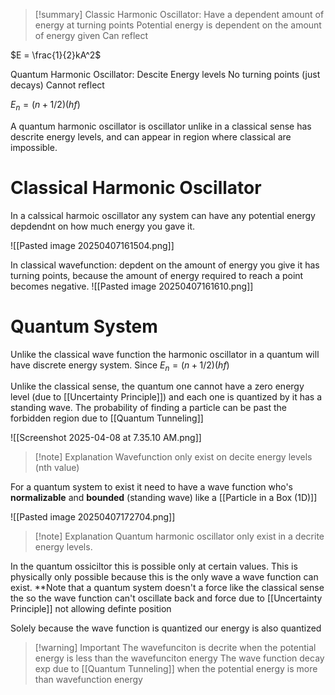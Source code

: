 
>[!summary]
Classic Harmonic Oscillator:
Have a dependent amount of energy at turning points
Potential energy is dependent on the amount of energy given 
Can reflect 
>
$E = \frac{1}{2}kA^2$
>
Quantum Harmonic Oscillator:
Descite Energy levels
No turning points (just decays)
Cannot reflect
>
$E_n = (n+1/2)(hf)$ 

A quantum harmonic oscillator is oscillator unlike in a classical sense has descrite energy levels, and can appear in region where classical are impossible.

# Classical Harmonic Oscillator 
In a calssical harmoic oscillator any system can have any potential energy depdendnt on how much energy you gave it. 

![[Pasted image 20250407161504.png]]

In classical wavefunction:
depdent on the amount of energy you give it has turning points, because the amount of energy required to reach a point becomes negative. 
![[Pasted image 20250407161610.png]]

# Quantum System

Unlike the classical wave function the harmonic oscillator in a quantum will have discrete energy system. Since $E_n = (n+1/2)(hf)$ 

Unlike the classical sense, the quantum one cannot have a zero energy level (due to [[Uncertainty Principle]]) and each one is quantized by it has a standing wave. The probability of finding a particle can be past the forbidden region due to [[Quantum Tunneling]] 


![[Screenshot 2025-04-08 at 7.35.10 AM.png]]
>[!note] Explanation
Wavefunction only exist on decite energy levels (nth value)

For a quantum system to exist it need to have a wave function who's **normalizable** and **bounded** (standing wave) like a [[Particle in a Box (1D)]] 

![[Pasted image 20250407172704.png]]
>[!note] Explanation
Quantum harmonic oscillator only exist in a decrite energy levels.

In the quantum ossiciltor this is possible only at certain values. This is physically only possible because this is the only wave a wave function can exist. **Note that a quantum system doesn't a force like the classical sense the so the wave function can't oscillate back and force due to [[Uncertainty Principle]] not allowing definte position

Solely because the wave function is quantized our energy is also quantized 

>[!warning] Important
The wavefunciton is decrite when the potential energy is less than the wavefunciton energy
The wave function decay exp due to [[Quantum Tunneling]] when the potential energy is more than wavefunction energy
